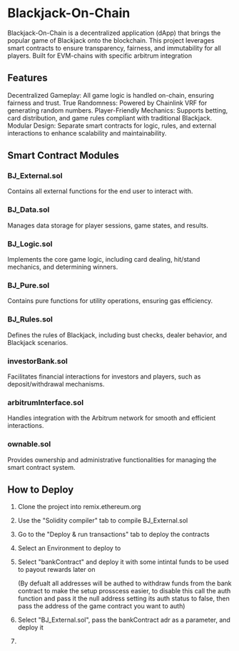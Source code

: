 # Blackjack-On-Chain
Blackjack-On-Chain is a decentralized application (dApp) that brings the popular game of Blackjack onto the blockchain. This project leverages smart contracts to ensure transparency, fairness, and immutability for all players. Built for EVM-chains with specific arbitrum integration

## Features
Decentralized Gameplay: All game logic is handled on-chain, ensuring fairness and trust.
True Randomness: Powered by Chainlink VRF for generating random numbers.
Player-Friendly Mechanics: Supports betting, card distribution, and game rules compliant with traditional Blackjack.
Modular Design: Separate smart contracts for logic, rules, and external interactions to enhance scalability and maintainability.
## Smart Contract Modules

### BJ_External.sol
Contains all external functions for the end user to interact with.

### BJ_Data.sol
Manages data storage for player sessions, game states, and results.

### BJ_Logic.sol
Implements the core game logic, including card dealing, hit/stand mechanics, and determining winners.

### BJ_Pure.sol
Contains pure functions for utility operations, ensuring gas efficiency.

### BJ_Rules.sol
Defines the rules of Blackjack, including bust checks, dealer behavior, and Blackjack scenarios.

### investorBank.sol
Facilitates financial interactions for investors and players, such as deposit/withdrawal mechanisms.

### arbitrumInterface.sol
Handles integration with the Arbitrum network for smooth and efficient interactions.

### ownable.sol
Provides ownership and administrative functionalities for managing the smart contract system.

## How to Deploy
1. Clone the project into remix.ethereum.org
2. Use the "Solidity compiler" tab to compile BJ_External.sol
3. Go to the "Deploy & run transactions" tab to deploy the contracts
4. Select an Environment to deploy to
5. Select "bankContract" and deploy it with some intintal funds to be used to payout rewards later on

   (By defualt all addresses will be authed to withdraw funds from the bank contract to make the setup prosscess easier, to disable this call the auth function and pass it the null address setting its auth status to false, then pass the address of the game contract you want to auth)

6. Select "BJ_External.sol", pass the bankContract adr as a parameter, and deploy it
7. 

